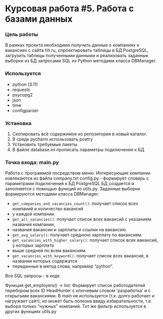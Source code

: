 # Курсовая работа #5. Работа с базами данных

### Цель работы
В рамках проекта необходимо получить данные о компаниях и вакансиях с сайта hh.ru, 
спроектировать таблицы в БД PostgreSQL, загрузить таблицы полученными данными и 
реализовать заданные выборки из БД запросами SQL из Python методами класса DBManager.

### Используется
* python (3.11)
* requests
* psycopg2
* json
* time
* configparser

### Установка
1. Скопировать всё содержимое из репозитория в новый каталог.
2. В среде pycharm использовать poetry
3. Установить требуемые пакеты
4. В файле database.ini прописать параметры подключения к БД

### Точка входа: main.py
Работа с программой посредством меню. Интересующие компании извлекаются из файла company.txt
config.py - формирует словарь с параметрами подключения к БД PostgreSQL
БД создается и заполняется с помощью функций из utils.py.
Заданные выборки формируются методами класса DBManager:
- `get_companies_and_vacancies_count()`: получает список всех компаний и количество вакансий 
- у каждой компании.
- `get_all_vacancies()`: получает список всех вакансий с указанием названия компании, 
- названия вакансии и зарплаты и ссылки на вакансию.
- `get_avg_salary()`: получает среднюю зарплату по вакансиям.
- `get_vacancies_with_higher_salary()`: получает список всех вакансий, у которых зарплата 
- выше средней по всем вакансиям.
- `get_vacancies_with_keyword()`: получает список всех вакансий, в названии которых содержатся 
- переданные в метод слова, например “python”.

Все SQL запросы - в коде.

Функция get_employers() -> list:
    Формирует список работодателей перебором всех ID HeadHunter
    с ключевым словом 'разработка' и с открытыми вакансиями.
В main не используется (т.к. долго работает и нагружает сайт), но может быть полезна
ввиду избирательности, т.е. выбора только "нужных" компаний.
Тот же фильтр используется в других функциях utils.py


